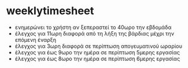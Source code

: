 # weeklytimesheet

- ενημερώνει το χρήστη αν ξεπεραστεί το 40ωρο την εβδομάδα
- έλεγχος για 11ωρη διαφορά από τη λήξη της βάρδιας μέχρι την επόμενη έναρξη
- έλεγχος για 3ωρη διαφορά σε περίπτωση απογευματινού ωραρίου
- έλεγχος για έως 9ωρο την ημέρα σε περίπτωση 5μερης εργασίας
- έλεγχος για έως 8ωρο την ημέρα σε περίπτωση 6μερης εργασίας
